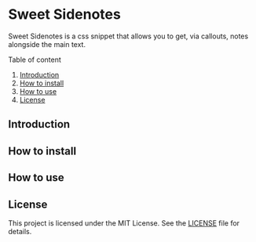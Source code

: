 # Sweet Sidenotes
Sweet Sidenotes is a css snippet that allows you to get, via callouts, notes alongside the main text.

Table of content
1. [Introduction](#Introduction)
2. [How to install](#How-to-install)
3. [How to use](How-to-use)
4. [License](#License)

## Introduction

## How to install

## How to use

## License

This project is licensed under the MIT License. See the [LICENSE](LICENSE) file for details.
